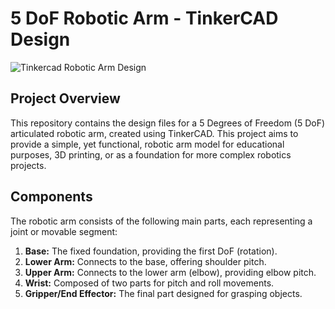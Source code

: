 # 5 DoF Robotic Arm - TinkerCAD Design

![Tinkercad Robotic Arm Design](<img width="1806" height="1263" alt="Screenshot 2025-07-27 212536" src="https://github.com/user-attachments/assets/46abdfb7-1cac-4261-ba69-6446b511d6c0">)


## Project Overview

This repository contains the design files for a 5 Degrees of Freedom (5 DoF) articulated robotic arm, created using TinkerCAD. This project aims to provide a simple, yet functional, robotic arm model for educational purposes, 3D printing, or as a foundation for more complex robotics projects.

## Components

The robotic arm consists of the following main parts, each representing a joint or movable segment:

1.  **Base:** The fixed foundation, providing the first DoF (rotation).
2.  **Lower Arm:** Connects to the base, offering shoulder pitch.
3.  **Upper Arm:** Connects to the lower arm (elbow), providing elbow pitch.
4.  **Wrist:** Composed of two parts for pitch and roll movements.
5.  **Gripper/End Effector:** The final part designed for grasping objects.
